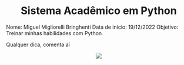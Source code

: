 <h1 align="center"><stroke>Sistema Acadêmico em Python</stroke></h1>
Nome: Miguel Migliorelli Bringhenti
Data de início: 19/12/2022
Objetivo: Treinar minhas habilidades com Python

Qualquer dica, comenta aí

<p align="center">
<img src="http://img.shields.io/static/v1?label=STATUS&message=EM%20DESENVOLVIMENTO&color=GREEN&style=for-the-badge">
</p>
